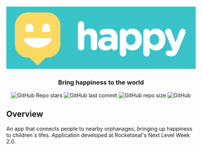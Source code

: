 <p align="center">
  <img src="./public/happy_banner.png" alt="Banner Happy" />
</p>

<h3 align="center">
  Bring happiness to the world
</h3>

<p align="center">
  <img alt="GitHub Repo stars" src="https://img.shields.io/github/stars/lucas-fer-fig/Happy?color=%2329b6d1&logo=github">
  <img alt="GitHub last commit" src="https://img.shields.io/github/last-commit/lucas-fer-fig/Happy?color=%2329b6d1">
  <img alt="GitHub repo size" src="https://img.shields.io/github/repo-size/lucas-fer-fig/Happy?color=%2329b6d1">
  <img alt="GitHub" src="https://img.shields.io/github/license/lucas-fer-fig/Happy?color=%2329b6d1">
</p>

## Overview

An app that connects people to nearby orphanages, bringing up happiness to children`s lifes. Application developed at Rocketseat's Next Level Week 2.0.
